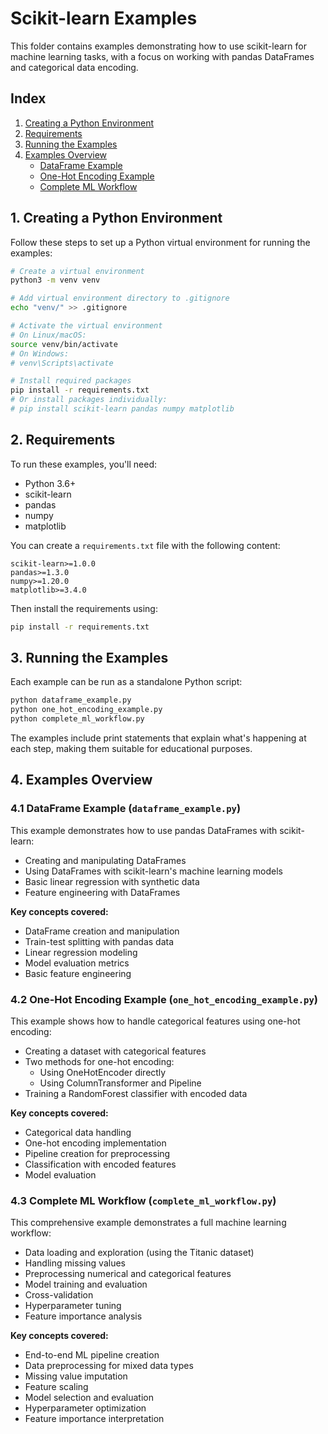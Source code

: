 # Scikit-learn Examples

This folder contains examples demonstrating how to use scikit-learn for machine learning tasks, with a focus on working with pandas DataFrames and categorical data encoding.

## Index

1. [Creating a Python Environment](#1-creating-a-python-environment)
2. [Requirements](#2-requirements)
3. [Running the Examples](#3-running-the-examples)
4. [Examples Overview](#4-examples-overview)
   - [DataFrame Example](#41-dataframe-example-dataframe_examplepy)
   - [One-Hot Encoding Example](#42-one-hot-encoding-example-one_hot_encoding_examplepy)
   - [Complete ML Workflow](#43-complete-ml-workflow-complete_ml_workflowpy)

## 1. Creating a Python Environment

Follow these steps to set up a Python virtual environment for running the examples:

```bash
# Create a virtual environment
python3 -m venv venv

# Add virtual environment directory to .gitignore
echo "venv/" >> .gitignore

# Activate the virtual environment
# On Linux/macOS:
source venv/bin/activate
# On Windows:
# venv\Scripts\activate

# Install required packages
pip install -r requirements.txt
# Or install packages individually:
# pip install scikit-learn pandas numpy matplotlib
```

## 2. Requirements

To run these examples, you'll need:
- Python 3.6+
- scikit-learn
- pandas
- numpy
- matplotlib

You can create a `requirements.txt` file with the following content:

```
scikit-learn>=1.0.0
pandas>=1.3.0
numpy>=1.20.0
matplotlib>=3.4.0
```

Then install the requirements using:

```bash
pip install -r requirements.txt
```

## 3. Running the Examples

Each example can be run as a standalone Python script:

```bash
python dataframe_example.py
python one_hot_encoding_example.py
python complete_ml_workflow.py
```

The examples include print statements that explain what's happening at each step, making them suitable for educational purposes.

## 4. Examples Overview

### 4.1 DataFrame Example (`dataframe_example.py`)

This example demonstrates how to use pandas DataFrames with scikit-learn:
- Creating and manipulating DataFrames
- Using DataFrames with scikit-learn's machine learning models
- Basic linear regression with synthetic data
- Feature engineering with DataFrames

**Key concepts covered:**
- DataFrame creation and manipulation
- Train-test splitting with pandas data
- Linear regression modeling
- Model evaluation metrics
- Basic feature engineering

### 4.2 One-Hot Encoding Example (`one_hot_encoding_example.py`)

This example shows how to handle categorical features using one-hot encoding:
- Creating a dataset with categorical features
- Two methods for one-hot encoding:
  - Using OneHotEncoder directly
  - Using ColumnTransformer and Pipeline
- Training a RandomForest classifier with encoded data

**Key concepts covered:**
- Categorical data handling
- One-hot encoding implementation
- Pipeline creation for preprocessing
- Classification with encoded features
- Model evaluation

### 4.3 Complete ML Workflow (`complete_ml_workflow.py`)

This comprehensive example demonstrates a full machine learning workflow:
- Data loading and exploration (using the Titanic dataset)
- Handling missing values
- Preprocessing numerical and categorical features
- Model training and evaluation
- Cross-validation
- Hyperparameter tuning
- Feature importance analysis

**Key concepts covered:**
- End-to-end ML pipeline creation
- Data preprocessing for mixed data types
- Missing value imputation
- Feature scaling
- Model selection and evaluation
- Hyperparameter optimization
- Feature importance interpretation

